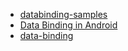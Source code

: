 - [databinding-samples](https://github.com/android/databinding-samples)
- [Data Binding in Android](https://developer.android.com/codelabs/android-databinding#0)
- [data-binding](https://developer.android.com/topic/libraries/data-binding?hl=zh-cn)
